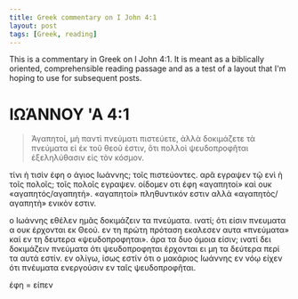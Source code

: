 ```yaml
---
title: Greek commentary on I John 4:1 
layout: post
tags: [Greek, reading]
---
```


This is a commentary in Greek on I John 4:1. It is meant as a biblically oriented, comprehensible reading passage and as a test of a layout that I'm hoping to use for subsequent posts.

# ΙΩΆΝΝΟΥ 'Α 4:1
<div id="page-wrapper" class="page-wrapper">
<row>

<column><blockquote>Ἀγαπητοί, μὴ παντὶ πνεύματι πιστεύετε, ἀλλὰ δοκιμάζετε τὰ πνεύματα εἰ ἐκ τοῦ θεοῦ ἐστιν, ὅτι πολλοὶ ψευδοπροφῆται ἐξεληλύθασιν εἰς τὸν κόσμον.</blockquote> 
</column>

<column-comment>
<p>τίνι ὴ τισὶν έφη ο άγιος Ιωάννης; τοῖς πιστεύοντες. αρᾶ εγραψεν τῷ ενὶ ὴ τοῖς πολοῖς; τοῖς πολοῖς εγραψεν. οίδομεν οτι έφη &laquo;αγαπητοί&raquo; καὶ ουκ &laquo;αγαπητός/αγαπητή&raquo;. &laquo;αγαπητοί&raquo; πληθuντικόν εστιν αλλὰ &laquo;αγαπητὸς/αγαπητὴ&raquo; ενικὸν εστιν. </p>
<p>ο Ιωάννης εθέλεν ημᾶς δοκιμάζειν τα πνεύματα. ινατί; ότι είσιν πνευματα α ουκ έρχονται εκ Θεού. εν τη πρώτη πρόταση εκαλεσεν αυτα &laquo;πνεύματα&raquo; καί εν τη δευτερα &laquo;ψευδοπροφηται&raquo;. άρα τα δυο όμοια είσιν; ινατί δει δοκιμάζειν πνεύματα ότι ψευδοπροφηται έρχονται ει μη τα δεύτερα περί τα αυτά εστίν. εν ολίγω, ίσως εστίν ότι ο μακάριος Ιωάννης εν νόῳ είχεν ότι πνέυματα ενεργούσιν εν ταῖς ψευδοπροφῆται. </p>
</column-comment>
<column-note>
έφη = είπεν
</column-note>
</row>
</div>

<script>new Vue({el:'#page-wrapper'});</script>
